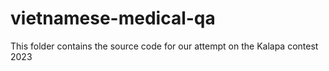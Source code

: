 # vietnamese-medical-qa

This folder contains the source code for our attempt on the Kalapa contest 2023
